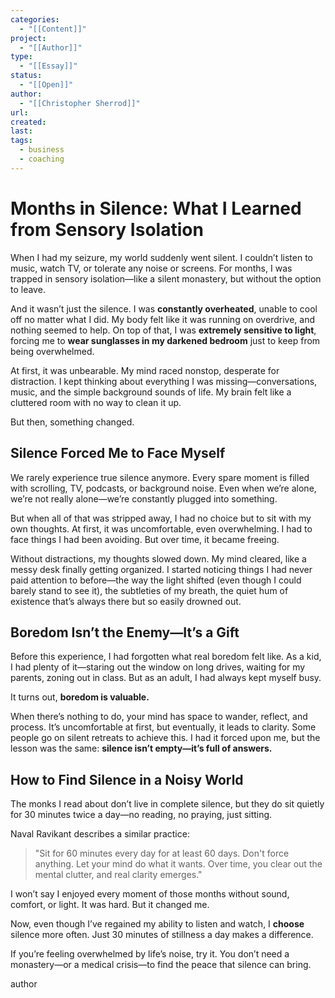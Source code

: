 ```yaml
---
categories:
  - "[[Content]]"
project:
  - "[[Author]]"
type:
  - "[[Essay]]"
status:
  - "[[Open]]"
author:
  - "[[Christopher Sherrod]]"
url: 
created:
last:
tags:
  - business
  - coaching
---
```

# **Months in Silence: What I Learned from Sensory Isolation**  

When I had my seizure, my world suddenly went silent. I couldn’t listen to music, watch TV, or tolerate any noise or screens. For months, I was trapped in sensory isolation—like a silent monastery, but without the option to leave.  

And it wasn’t just the silence. I was **constantly overheated**, unable to cool off no matter what I did. My body felt like it was running on overdrive, and nothing seemed to help. On top of that, I was **extremely sensitive to light**, forcing me to **wear sunglasses in my darkened bedroom** just to keep from being overwhelmed.  

At first, it was unbearable. My mind raced nonstop, desperate for distraction. I kept thinking about everything I was missing—conversations, music, and the simple background sounds of life. My brain felt like a cluttered room with no way to clean it up.  

But then, something changed.  

## **Silence Forced Me to Face Myself**  

We rarely experience true silence anymore. Every spare moment is filled with scrolling, TV, podcasts, or background noise. Even when we’re alone, we’re not really alone—we’re constantly plugged into something.  

But when all of that was stripped away, I had no choice but to sit with my own thoughts. At first, it was uncomfortable, even overwhelming. I had to face things I had been avoiding. But over time, it became freeing.  

Without distractions, my thoughts slowed down. My mind cleared, like a messy desk finally getting organized. I started noticing things I had never paid attention to before—the way the light shifted (even though I could barely stand to see it), the subtleties of my breath, the quiet hum of existence that’s always there but so easily drowned out.  

## **Boredom Isn’t the Enemy—It’s a Gift**  

Before this experience, I had forgotten what real boredom felt like. As a kid, I had plenty of it—staring out the window on long drives, waiting for my parents, zoning out in class. But as an adult, I had always kept myself busy.  

It turns out, **boredom is valuable.**  

When there’s nothing to do, your mind has space to wander, reflect, and process. It’s uncomfortable at first, but eventually, it leads to clarity. Some people go on silent retreats to achieve this. I had it forced upon me, but the lesson was the same: **silence isn’t empty—it’s full of answers.**  

## **How to Find Silence in a Noisy World**  

The monks I read about don’t live in complete silence, but they do sit quietly for 30 minutes twice a day—no reading, no praying, just sitting.  

Naval Ravikant describes a similar practice:  

> "Sit for 60 minutes every day for at least 60 days. Don't force anything. Let your mind do what it wants. Over time, you clear out the mental clutter, and real clarity emerges."  

I won’t say I enjoyed every moment of those months without sound, comfort, or light. It was hard. But it changed me.  

Now, even though I’ve regained my ability to listen and watch, I **choose** silence more often. Just 30 minutes of stillness a day makes a difference.  

If you’re feeling overwhelmed by life’s noise, try it. You don’t need a monastery—or a medical crisis—to find the peace that silence can bring.


author
